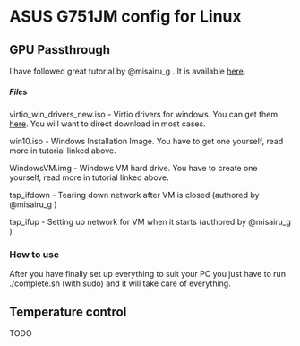 # ASUS G751JM config for Linux

## GPU Passthrough

I have followed great tutorial by @misairu_g . It is available [here](https://gist.github.com/Misairu-G/616f7b2756c488148b7309addc940b28).

##### Files

virtio\_win\_drivers\_new.iso - Virtio drivers for windows. You can get them [here](https://docs.fedoraproject.org/en-US/quick-docs/creating-windows-virtual-machines-using-virtio-drivers/index.html). You will want to direct download in most cases.

win10.iso - Windows Installation Image. You have to get one yourself, read more in tutorial linked above.

WindowsVM.img - Windows VM hard drive. You have to create one yourself, read more in tutorial linked above.

tap\_ifdown - Tearing down network after VM is closed (authored by @misairu_g )

tap\_ifup - Setting up network for VM when it starts  (authored by @misairu_g )

### How to use

After you have finally set up everything to suit your PC you just have to run ./complete.sh (with sudo) and it will take care of everything.

## Temperature control

TODO
